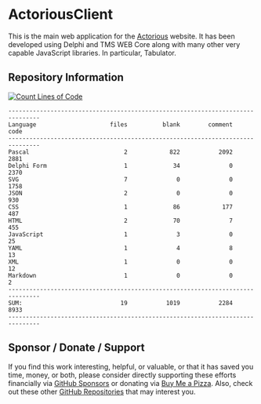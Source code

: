 # ActoriousClient
This is the main web application for the [Actorious](https://www.actorious.com) website. It has been developed using Delphi and TMS WEB Core along with many other very capable JavaScript libraries. In particular, Tabulator.


## Repository Information
[![Count Lines of Code](https://github.com/500Foods/ActoriousClient/actions/workflows/main.yml/badge.svg)](https://github.com/500Foods/ActoriousClient/actions/workflows/main.yml)
```
-------------------------------------------------------------------------------
Language                     files          blank        comment           code
-------------------------------------------------------------------------------
Pascal                           2            822           2092           2881
Delphi Form                      1             34              0           2370
SVG                              7              0              0           1758
JSON                             2              0              0            930
CSS                              1             86            177            487
HTML                             2             70              7            455
JavaScript                       1              3              0             25
YAML                             1              4              8             13
XML                              1              0              0             12
Markdown                         1              0              0              2
-------------------------------------------------------------------------------
SUM:                            19           1019           2284           8933
-------------------------------------------------------------------------------
```

## Sponsor / Donate / Support
If you find this work interesting, helpful, or valuable, or that it has saved you time, money, or both, please consider directly supporting these efforts financially via [GitHub Sponsors](https://github.com/sponsors/500Foods) or donating via [Buy Me a Pizza](https://www.buymeacoffee.com/andrewsimard500). Also, check out these other [GitHub Repositories](https://github.com/500Foods?tab=repositories&q=&sort=stargazers) that may interest you.
